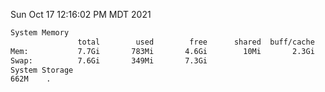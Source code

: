 Sun Oct 17 12:16:02 PM MDT 2021
```bash
System Memory
               total        used        free      shared  buff/cache   available
Mem:           7.7Gi       783Mi       4.6Gi        10Mi       2.3Gi       6.6Gi
Swap:          7.6Gi       349Mi       7.3Gi
System Storage
662M	.
```
